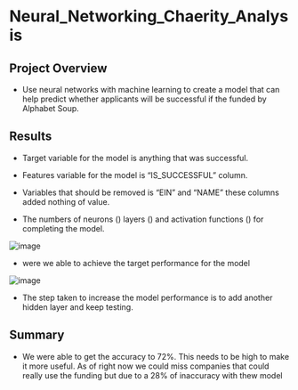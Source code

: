 # Neural_Networking_Chaerity_Analysis

## Project Overview 
  - Use neural networks with machine learning to create a model that can help predict whether applicants will be successful if the funded by Alphabet Soup.

## Results

-  Target variable for the model is anything that was successful.

-  Features variable for the model is “IS_SUCCESSFUL” column.

-  Variables that should be removed is “EIN” and “NAME” these columns added nothing of value.

- The numbers of neurons () layers () and activation functions () for completing the model.

 ![image](https://user-images.githubusercontent.com/110645195/212763239-b3e96b36-9330-4fc7-9e2c-31e68b70ecba.png)

- were we able to achieve the target performance for the model

![image](https://user-images.githubusercontent.com/110645195/212763254-4e188d73-8402-44e6-8d87-3eabc8b24b0c.png)

- The step taken to increase the model performance is to add another hidden layer and keep testing.

## Summary
 -  We were able to get the accuracy to 72%. This needs to be high to make it more useful. As of right now we could miss companies that could really use the funding but due to a 28% of inaccuracy with thew model

